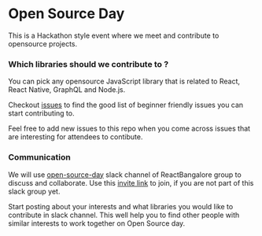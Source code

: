 # Open Source Day

This is a Hackathon style event where we meet and contribute to opensource projects.

### Which libraries should we contribute to ?

You can pick any opensource JavaScript library that is related to React, React Native, GraphQL and Node.js.

Checkout [issues](https://github.com/ReactBangalore/open-source-day/issues) to find the good list of beginner friendly issues you can start contributing to. 

Feel free to add new issues to this repo when you come across issues that are interesting for attendees to contibute.

### Communication

We will use [open-source-day](https://reactbangalore.slack.com/messages/CJ9ULM0RJ) slack channel of ReactBangalore group to discuss and collaborate. Use this [invite link](https://reactbangalore.herokuapp.com) to join, if you are not part of this slack group yet.

Start posting about your interests and what libraries you would like to contribute in slack channel. This well help you to find other people with similar interests to work together on Open Source day.

